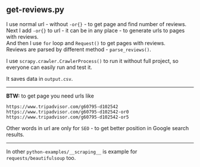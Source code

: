 ## get-reviews.py

I use normal url - without `-or{}` - to get page and find number of reviews.  
Next I add `-or{}` to url - it can be in any place - to generate urls to pages with reviews.  
And then I use `for` loop and `Request()` to get pages with reviews.  
Reviews are parsed by different method - `parse_reviews()`.

I use `scrapy.crawler.CrawlerProcess()` to run it without full project, so everyone can easily run and test it.

It saves data in `output.csv`.

---

**BTW:** to get page you need urls like

    https://www.tripadvisor.com/g60795-d102542
    https://www.tripadvisor.com/g60795-d102542-or0
    https://www.tripadvisor.com/g60795-d102542-or5

Other words in url are only for `SEO` - to get better position in Google search results.

---

In other `python-examples/__scraping__` is example for `requests/beautifulsoup` too.

